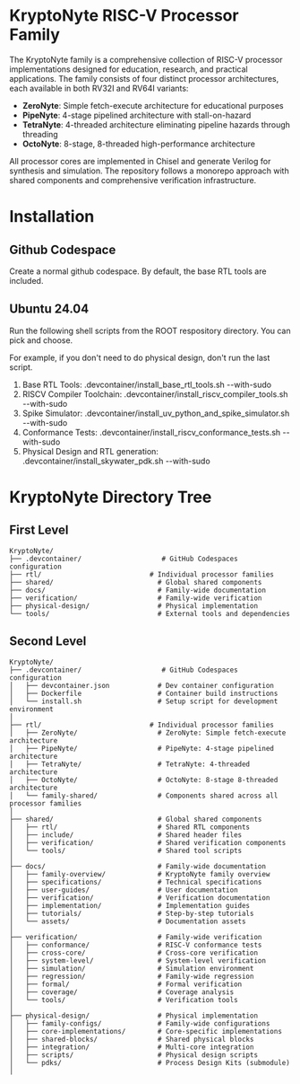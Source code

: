 # KryptoNyte RISC-V Processor Family

The KryptoNyte family is a comprehensive collection of RISC-V processor implementations designed for education, research, and practical applications. The family consists of four distinct processor architectures, each available in both RV32I and RV64I variants:

- **ZeroNyte**: Simple fetch-execute architecture for educational purposes
- **PipeNyte**: 4-stage pipelined architecture with stall-on-hazard
- **TetraNyte**: 4-threaded architecture eliminating pipeline hazards through threading
- **OctoNyte**: 8-stage, 8-threaded high-performance architecture

All processor cores are implemented in Chisel and generate Verilog for synthesis and simulation. The repository follows a monorepo approach with shared components and comprehensive verification infrastructure.

# Installation

## Github Codespace

Create a normal github codespace. By default, the base RTL tools are included.


## Ubuntu 24.04

Run the following shell scripts from the ROOT respository directory. You can pick and choose.

For example, if you don't need to do physical design, don't run the last script.

1. Base RTL Tools: .devcontainer/install_base_rtl_tools.sh --with-sudo
2. RISCV Compiler Toolchain: .devcontainer/install_riscv_compiler_tools.sh --with-sudo
3. Spike Simulator: .devcontainer/install_uv_python_and_spike_simulator.sh --with-sudo
4. Conformance Tests: .devcontainer/install_riscv_conformance_tests.sh --with-sudo
5. Physical Design and RTL generation: .devcontainer/install_skywater_pdk.sh --with-sudo


# KryptoNyte Directory Tree

## First Level
```
KryptoNyte/
├── .devcontainer/                    # GitHub Codespaces configuration
├── rtl/                           # Individual processor families
├── shared/                          # Global shared components
├── docs/                            # Family-wide documentation
├── verification/                    # Family-wide verification
├── physical-design/                 # Physical implementation
└── tools/                           # External tools and dependencies
```

## Second Level
```
KryptoNyte/
├── .devcontainer/                    # GitHub Codespaces configuration
│   ├── devcontainer.json            # Dev container configuration
│   ├── Dockerfile                   # Container build instructions
│   └── install.sh                   # Setup script for development environment
│
├── rtl/                           # Individual processor families
│   ├── ZeroNyte/                    # ZeroNyte: Simple fetch-execute architecture
│   ├── PipeNyte/                    # PipeNyte: 4-stage pipelined architecture
│   ├── TetraNyte/                   # TetraNyte: 4-threaded architecture
│   ├── OctoNyte/                    # OctoNyte: 8-stage 8-threaded architecture
│   └── family-shared/               # Components shared across all processor families
│
├── shared/                          # Global shared components
│   ├── rtl/                         # Shared RTL components
│   ├── include/                     # Shared header files
│   ├── verification/                # Shared verification components
│   └── tools/                       # Shared tool scripts
│
├── docs/                            # Family-wide documentation
│   ├── family-overview/             # KryptoNyte family overview
│   ├── specifications/              # Technical specifications
│   ├── user-guides/                 # User documentation
│   ├── verification/                # Verification documentation
│   ├── implementation/              # Implementation guides
│   ├── tutorials/                   # Step-by-step tutorials
│   └── assets/                      # Documentation assets
│
├── verification/                    # Family-wide verification
│   ├── conformance/                 # RISC-V conformance tests
│   ├── cross-core/                  # Cross-core verification
│   ├── system-level/                # System-level verification
│   ├── simulation/                  # Simulation environment
│   ├── regression/                  # Family-wide regression
│   ├── formal/                      # Formal verification
│   ├── coverage/                    # Coverage analysis
│   └── tools/                       # Verification tools
│
├── physical-design/                 # Physical implementation
│   ├── family-configs/              # Family-wide configurations
│   ├── core-implementations/        # Core-specific implementations
│   ├── shared-blocks/               # Shared physical blocks
│   ├── integration/                 # Multi-core integration
│   ├── scripts/                     # Physical design scripts
│   └── pdks/                        # Process Design Kits (submodule)
│

